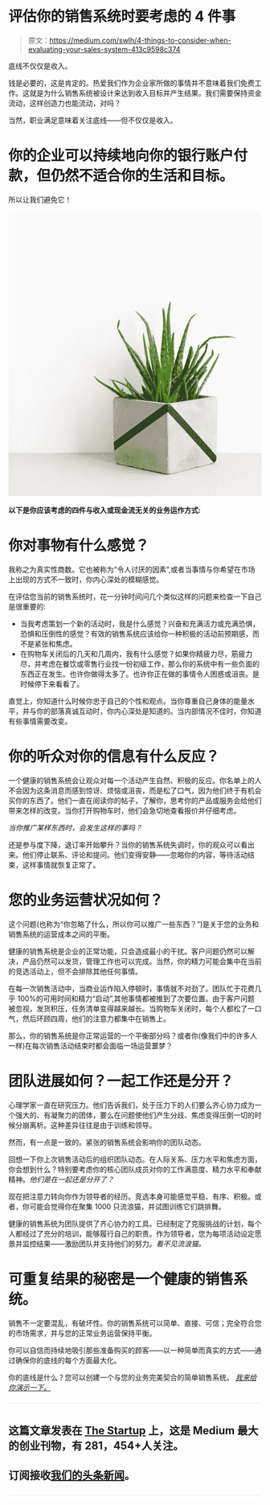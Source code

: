 # 评估你的销售系统时要考虑的 4 件事

> 原文：<https://medium.com/swlh/4-things-to-consider-when-evaluating-your-sales-system-413c9598c374>

底线不仅仅是收入。

钱是必要的，这是肯定的。热爱我们作为企业家所做的事情并不意味着我们免费工作。这就是为什么销售系统被设计来达到收入目标并产生结果。我们需要保持资金流动，这样创造力也能流动，对吗？

当然，职业满足意味着关注底线——但不仅仅是收入。

# 你的企业可以持续地向你的银行账户付款，但仍然不适合你的生活和目标。

所以让我们避免它！

![](img/d3b40f96e1033eefbfdf9eb4ea87d6a7.png)

**以下是你应该考虑的四件与收入或现金流无关的业务运作方式:**

# 你对事物有什么感觉？

我称之为真实性商数。它也被称为“令人讨厌的因素”,或者当事情与你希望在市场上出现的方式不一致时，你内心深处的模糊感觉。

在评估您当前的销售系统时，花一分钟时间问几个类似这样的问题来检查一下自己是很重要的:

*   当我考虑策划一个新的活动时，我是什么感觉？兴奋和充满活力或充满恐惧，恐惧和压倒性的感觉？有效的销售系统应该给你一种积极的活动前预期感，而不是紧张和焦虑。
*   在购物车关闭后的几天和几周内，我有什么感觉？如果你精疲力尽，筋疲力尽，并考虑在餐饮或零售行业找一份初级工作，那么你的系统中有一些负面的东西正在发生。也许你做得太多了。也许你正在做的事情令人困惑或沮丧。是时候停下来看看了。

直觉上，你知道什么时候你忠于自己的个性和观点。当你尊重自己身体的能量水平，并与你的部落真诚互动时，你内心深处是知道的。当内部情况不佳时，你知道有些事情需要改变。

# 你的听众对你的信息有什么反应？

一个健康的销售系统会让观众对每一个活动产生自然、积极的反应。你名单上的人不会因为这条消息而感到惊讶、烦恼或沮丧，而是松了口气，因为他们终于有机会买你的东西了。他们一直在阅读你的帖子，了解你，思考你的产品或服务会给他们带来怎样的改变。当你打开购物车时，他们会急切地查看报价并仔细考虑。

*当你推广某样东西时，会发生这样的事吗？*

还是参与度下降，退订率开始攀升？当你的销售系统失调时，你的观众可以看出来。他们停止联系、评论和提问。他们变得安静——忽略你的内容，等待活动结束，这样事情就恢复正常了。

# 您的业务运营状况如何？

这个问题(也称为“你忽略了什么，所以你可以推广一些东西？”)是关于您的业务和销售系统的运营成本之间的平衡。

健康的销售系统是企业的正常功能，只会造成最小的干扰。客户问题仍然可以解决，产品仍然可以发货，管理工作也可以完成。当然，你的精力可能会集中在当前的竞选活动上，但不会排除其他任何事情。

在每一次销售活动中，当商业运作陷入停顿时，事情就不对劲了。团队忙于花费几乎 100%的可用时间和精力“启动”,其他事情都被推到了次要位置。由于客户问题被忽视，发货积压，任务清单变得越来越长。当购物车关闭时，每个人都松了一口气，然后环顾四周，他们的注意力都集中在销售上。

那么，你的销售系统是你正常运营的一个平衡部分吗？或者你(像我们中的许多人一样)在每次销售活动结束时都会面临一场运营噩梦？

# 团队进展如何？一起工作还是分开？

心理学家一直在研究压力。他们告诉我们，处于压力下的人们要么齐心协力成为一个强大的、有凝聚力的团体，要么在问题使他们产生分歧、焦虑变得压倒一切的时候分崩离析。这种差异往往是由于训练和领导。

然而，有一点是一致的。紧张的销售系统会影响你的团队动态。

回想一下你上次销售活动后的组织团队动态。在人际关系、压力水平和焦虑方面，你会想到什么？特别要考虑你的核心团队成员对你的工作满意度、精力水平和奉献精神。*他们是在一起还是分开了？*

现在把注意力转向你作为领导者的经历。竞选本身可能感觉平稳、有序、积极。或者，你可能会觉得你在聚集 1000 只流浪猫，并试图训练它们跳排舞。

健康的销售系统为团队提供了齐心协力的工具。已经制定了克服挑战的计划，每个人都经过了充分的培训，能够履行自己的职责。作为领导者，您为每项活动设定愿景并监控结果——激励团队并支持他们的努力。*看不见流浪猫。*

# 可重复结果的秘密是一个健康的销售系统。

销售不一定要混乱，有破坏性。你的销售系统可以简单、直接、可信；完全符合您的市场需求，并与您的正常业务运营保持平衡。

你可以自信而持续地吸引那些准备购买的顾客——以一种简单而真实的方式——通过确保你的底线的每个方面最大化。

你的底线是什么？您可以创建一个与您的业务完美契合的简单销售系统。 [*我来给你演示一下。*](http://www.kylaroma.com/consulting)

![](img/731acf26f5d44fdc58d99a6388fe935d.png)

## 这篇文章发表在 [The Startup](https://medium.com/swlh) 上，这是 Medium 最大的创业刊物，有 281，454+人关注。

## 订阅接收[我们的头条新闻](http://growthsupply.com/the-startup-newsletter/)。

![](img/731acf26f5d44fdc58d99a6388fe935d.png)